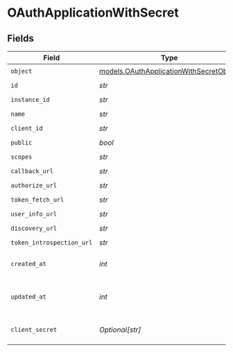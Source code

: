 # OAuthApplicationWithSecret


## Fields

| Field                                                                                    | Type                                                                                     | Required                                                                                 | Description                                                                              | Example                                                                                  |
| ---------------------------------------------------------------------------------------- | ---------------------------------------------------------------------------------------- | ---------------------------------------------------------------------------------------- | ---------------------------------------------------------------------------------------- | ---------------------------------------------------------------------------------------- |
| `object`                                                                                 | [models.OAuthApplicationWithSecretObject](../models/oauthapplicationwithsecretobject.md) | :heavy_check_mark:                                                                       | N/A                                                                                      | oauth_application                                                                        |
| `id`                                                                                     | *str*                                                                                    | :heavy_check_mark:                                                                       | N/A                                                                                      | oauth_app_1234                                                                           |
| `instance_id`                                                                            | *str*                                                                                    | :heavy_check_mark:                                                                       | N/A                                                                                      | instance_5678                                                                            |
| `name`                                                                                   | *str*                                                                                    | :heavy_check_mark:                                                                       | N/A                                                                                      | Example OAuth App                                                                        |
| `client_id`                                                                              | *str*                                                                                    | :heavy_check_mark:                                                                       | N/A                                                                                      | client_12345                                                                             |
| `public`                                                                                 | *bool*                                                                                   | :heavy_check_mark:                                                                       | N/A                                                                                      | false                                                                                    |
| `scopes`                                                                                 | *str*                                                                                    | :heavy_check_mark:                                                                       | N/A                                                                                      | profile email                                                                            |
| `callback_url`                                                                           | *str*                                                                                    | :heavy_check_mark:                                                                       | N/A                                                                                      | https://example.com/oauth/callback                                                       |
| `authorize_url`                                                                          | *str*                                                                                    | :heavy_check_mark:                                                                       | N/A                                                                                      | https://example.com/authorize                                                            |
| `token_fetch_url`                                                                        | *str*                                                                                    | :heavy_check_mark:                                                                       | N/A                                                                                      | https://example.com/oauth/token                                                          |
| `user_info_url`                                                                          | *str*                                                                                    | :heavy_check_mark:                                                                       | N/A                                                                                      | https://example.com/userinfo                                                             |
| `discovery_url`                                                                          | *str*                                                                                    | :heavy_check_mark:                                                                       | N/A                                                                                      |                                                                                          |
| `token_introspection_url`                                                                | *str*                                                                                    | :heavy_check_mark:                                                                       | N/A                                                                                      |                                                                                          |
| `created_at`                                                                             | *int*                                                                                    | :heavy_check_mark:                                                                       | Unix timestamp of creation.<br/>                                                         | 1609459200                                                                               |
| `updated_at`                                                                             | *int*                                                                                    | :heavy_check_mark:                                                                       | Unix timestamp of last update.<br/>                                                      | 1612137600                                                                               |
| `client_secret`                                                                          | *Optional[str]*                                                                          | :heavy_minus_sign:                                                                       | Empty if public client.<br/>                                                             | secretXYZ123                                                                             |